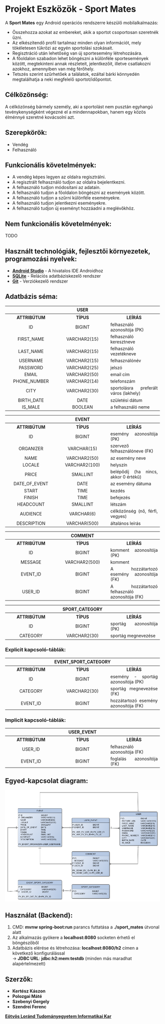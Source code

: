 [SQLite]: https://www.sqlite.org/index.html
[Git]: https://git-scm.com/
[Android Studio]: https://developer.android.com/studio/index.html
[Eötvös Loránd Tudományegyetem Informatikai Kar]: http://inf.elte.hu

[ER]: ./diagrams/img/Entity_Relationship_diagram.png "Egyed-kapcsolat diagram"

# Projekt Eszközök - Sport Mates

A **Sport Mates** egy Android operációs rendszerre készülő mobilalkalmazás:
+ Összehozza azokat az embereket, akik a sportot csoportosan szeretnék űzni.
+ Az elkészítendő profil tartalmaz minden olyan információt, mely tökéletesen tükrözi az egyén sportolási szokásait.
+ Regisztráció után lehetőség van új sportesemény létrehozására.
+ A főoldalon szabadon lehet böngészni a különféle sportesemények között, megtekinteni annak részleteit, jelentkezőit, illetve csatlakozni azokhoz, amennyiben van még férőhely.
+ Tetszés szerint szűrhetőek a találatok, ezáltal bárki könnyedén megtalálhatja a neki megfelelő sportot/időpontot.

## Célközönség:

A célközönség bármely személy, aki a sportolást nem pusztán egyhangú tevénykenységként végezné el a mindennapokban, hanem egy közös élménnyé szeretné kovácsolni azt.

## Szerepkörök:

+ Vendég
+ Felhasználó

## Funkcionális követelmények:

+ A vendég képes legyen az oldalra regisztrálni.
+ A regisztrált felhasználó tudjon az oldalra bejelentkezni.
+ A felhasználó tudjon módosítani az adatain.
+ A felhasználó tudjon a főoldalon böngészni az események között.
+ A felhasználó tudjon a szűrni különféle eseményekre.
+ A felhasználó tudjon jelentkezni eseményekre.
+ A felhasználó tudjon új eseményt hozzáadni a meglévőkhöz.

## Nem funkcionális követelmények:

TODO

## Használt technológiák, fejlesztői környezetek, programozási nyelvek:

+ **[Android Studio]** - A hivatalos IDE Androidhoz
+ **[SQLite]** - Relációs adatbáziskezelő rendszer
+ **[Git]** - Verziókezelő rendszer

## Adatbázis séma:

<table align="center" width="100%">
    <th colspan="3" width="100%">USER</th>
    <tr align="center" width="100%">
        <th width="33%">ATTRIBÚTUM</th>
        <th width="33%">TÍPUS</th>
        <th width="33%">LEÍRÁS</th>
    </tr>
    <tr align="center" width="100%">
        <td align="center" width="33%">ID</td>
        <td align="center" width="33%">BIGINT</td>
        <td align="justify" width="33%">felhasználó azonosítója (PK)</td>
    </tr>
    <tr align="center" width="100%">
        <td align="center" width="33%">FIRST_NAME</td>
        <td align="center" width="33%">VARCHAR2(15)</td>
        <td align="justify" width="33%">felhasználó keresztneve</td>
    </tr>
    <tr align="center" width="100%">
        <td align="center" width="33%">LAST_NAME</td>
        <td align="center" width="33%">VARCHAR2(15)</td>
        <td align="justify" width="33%">felhasználó vezetékneve</td>
    </tr>
    <tr align="center" width="100%">
        <td align="center" width="33%">USERNAME</td>
        <td align="center" width="33%">VARCHAR2(15)</td>
        <td align="justify" width="33%">felhasználónév</td>
    </tr>
    <tr align="center" width="100%">
        <td align="center" width="33%">PASSWORD</td>
        <td align="center" width="33%">VARCHAR2(25)</td>
        <td align="justify" width="33%">jelszó</td>
    </tr>
    <tr align="center" width="100%">
        <td align="center" width="33%">EMAIL</td>
        <td align="center" width="33%">VARCHAR2(50)</td>
        <td align="justify" width="33%">email cím</td>
    </tr>
    <tr align="center" width="100%">
        <td align="center" width="33%">PHONE_NUMBER</td>
        <td align="center" width="33%">VARCHAR2(14)</td>
        <td align="justify" width="33%">telefonszám</td>
    </tr>
    <tr align="center" width="100%">
        <td align="center" width="33%">CITY</td>
        <td align="center" width="33%">VARCHAR2(30)</td>
        <td align="justify" width="33%">sportolásra preferált város (lakhely)</td>
    </tr>
    <tr align="center" width="100%">
        <td align="center" width="33%">BIRTH_DATE</td>
        <td align="center" width="33%">DATE</td>
        <td align="justify" width="33%">születési dátum</td>
    </tr>
    <tr align="center" width="100%">
        <td align="center" width="33%">IS_MALE</td>
        <td align="center" width="33%">BOOLEAN</td>
        <td align="justify" width="33%">a felhasználó neme</td>
    </tr>
</table>

<table align="center" width="100%">
    <th colspan="3" width="100%">EVENT</th>
    <tr align="center" width="100%">
        <th width="33%">ATTRIBÚTUM</th>
        <th width="33%">TÍPUS</th>
        <th width="33%">LEÍRÁS</th>
    </tr>
    <tr align="center" width="100%">
        <td align="center" width="33%">ID</td>
        <td align="center" width="33%">BIGINT</td>
        <td align="justify" width="33%">esemény azonosítója (PK)</td>
    </tr>
    <tr align="center" width="100%">
        <td align="center" width="33%">ORGANIZER</td>
        <td align="center" width="33%">VARCHAR(15)</td>
        <td align="justify" width="33%">szervező felhasználóneve (FK)</td>
    </tr>
    <tr align="center" width="100%">
        <td align="center" width="33%">NAME</td>
        <td align="center" width="33%">VARCHAR2(50)</td>
        <td align="justify" width="33%">az esemény neve</td>
    </tr>
    <tr align="center" width="100%">
        <td align="center" width="33%">LOCALE</td>
        <td align="center" width="33%">VARCHAR2(100)</td>
        <td align="justify" width="33%">helyszín</td>
    </tr>
    <tr align="center" width="100%">
        <td align="center" width="33%">PRICE</td>
        <td align="center" width="33%">SMALLINT</td>
        <td align="justify" width="33%">belépődíj (ha nincs, akkor 0 értékű)</td>
    </tr>
    <tr align="center" width="100%">
        <td align="center" width="33%">DATE_OF_EVENT</td>
        <td align="center" width="33%">DATE</td>
        <td align="justify" width="33%">az esemény dátuma</td>
    </tr>
    <tr align="center" width="100%">
        <td align="center" width="33%">START</td>
        <td align="center" width="33%">TIME</td>
        <td align="justify" width="33%">kezdés</td>
    </tr>
    <tr align="center" width="100%">
        <td align="center" width="33%">FINISH</td>
        <td align="center" width="33%">TIME</td>
        <td align="justify" width="33%">befejezés</td>
    </tr>
    <tr align="center" width="100%">
        <td align="center" width="33%">HEADCOUNT</td>
        <td align="center" width="33%">SMALLINT</td>
        <td align="justify" width="33%">létszám</td>
    </tr>
    <tr align="center" width="100%">
        <td align="center" width="33%">AUDIENCE</td>
        <td align="center" width="33%">VARCHAR(6)</td>
        <td align="justify" width="33%">célközönség (nő, férfi, vegyes)</td>
    </tr>
    <tr align="center" width="100%">
        <td align="center" width="33%">DESCRIPTION</td>
        <td align="center" width="33%">VARCHAR(500)</td>
        <td align="justify" width="33%">általános leírás</td>
    </tr>
</table>

<table align="center" width="100%">
    <th colspan="3" width="100%">COMMENT</th>
    <tr align="center" width="100%">
        <th width="33%">ATTRIBÚTUM</th>
        <th width="33%">TÍPUS</th>
        <th width="33%">LEÍRÁS</th>
    </tr>
    <tr align="center" width="100%">
        <td align="center" width="33%">ID</td>
        <td align="center" width="33%">BIGINT</td>
        <td align="justify" width="33%">komment azonosítója (PK)</td>
    </tr>
    <tr align="center" width="100%">
        <td align="center" width="33%">MESSAGE</td>
        <td align="center" width="33%">VARCHAR2(500)</td>
        <td align="justify" width="33%">komment</td>
    </tr>
    <tr align="center" width="100%">
        <td align="center" width="33%">EVENT_ID</td>
        <td align="center" width="33%">BIGINT</td>
        <td align="justify" width="33%">A hozzátartozó esemény azonosítója (FK)</td>
    </tr>
    <tr align="center" width="100%">
        <td align="center" width="33%">USER_ID</td>
        <td align="center" width="33%">BIGINT</td>
        <td align="justify" width="33%">A hozzátartozó felhasználó azonosítója (FK)</td>
    </tr>
</table>

<table align="center" width="100%">
    <th colspan="3" width="100%">SPORT_CATEGORY</th>
    <tr align="center" width="100%">
        <th width="33%">ATTRIBÚTUM</th>
        <th width="33%">TÍPUS</th>
        <th width="33%">LEÍRÁS</th>
    </tr>
    <tr align="center" width="100%">
        <td align="center" width="33%">ID</td>
        <td align="center" width="33%">BIGINT</td>
        <td align="justify" width="33%">sportág azonosítója (PK)</td>
    </tr>
    <tr align="center" width="100%">
        <td align="center" width="33%">CATEGORY</td>
        <td align="center" width="33%">VARCHAR2(30)</td>
        <td align="justify" width="33%">sportág megnevezése</td>
    </tr>
</table>

### Explicit kapcsoló-táblák:

<table align="center" width="100%">
    <th colspan="3" width="100%">EVENT_SPORT_CATEGORY</th>
    <tr align="center" width="100%">
        <th width="33%">ATTRIBÚTUM</th>
        <th width="33%">TÍPUS</th>
        <th width="33%">LEÍRÁS</th>
    </tr>
    <tr align="center" width="100%">
        <td align="center" width="33%">ID</td>
        <td align="center" width="33%">BIGINT</td>
        <td align="justify" width="33%">esemény - sportág azonosítója (PK)</td>
    </tr>
    <tr align="center" width="100%">
        <td align="center" width="33%">CATEGORY</td>
        <td align="center" width="33%">VARCHAR2(30)</td>
        <td align="justify" width="33%">sportág megnevezése (FK)</td>
    </tr>
    <tr align="center" width="100%">
        <td align="center" width="33%">EVENT_ID</td>
        <td align="center" width="33%">BIGINT</td>
        <td align="justify" width="33%">hozzátartozó esemény azonosítója (FK)</td>
    </tr>
</table>

### Implicit kapcsoló-táblák:

<table align="center" width="100%">
    <th colspan="3" width="100%">USER_EVENT</th>
    <tr align="center" width="100%">
        <th width="33%">ATTRIBÚTUM</th>
        <th width="33%">TÍPUS</th>
        <th width="33%">LEÍRÁS</th>
    </tr>
    <tr align="center" width="100%">
        <td align="center" width="33%">USER_ID</td>
        <td align="center" width="33%">BIGINT</td>
        <td align="justify" width="33%">felhasználó azonosítója (FK)</td>
    </tr>
    <tr align="center" width="100%">
        <td align="center" width="33%">EVENT_ID</td>
        <td align="center" width="33%">BIGINT</td>
        <td align="justify" width="33%">foglalás azonosítója (FK)</td>
    </tr>
</table>

## Egyed-kapcsolat diagram:

![alt text][ER]

## Használat (Backend):

1. CMD: **mvnw spring-boot:run** parancs futtatása a **./sport_mates** útvonal alatt
2. Az alkalmazás gyökere a **localhost:8080** socketen érhető el böngészőből
3. Adatbázis elérése és létrehozása: **localhost:8080/h2** címen a következő konfigurálással <br />
-> **JDBC URL**: **jdbc:h2:mem:testdb** (minden más maradhat alapértelmezett)

## Szerzők:

+ **Kertész Kászon**
+ **Polozgai Máté**
+ **Szebenyi Gergely**
+ **Szendrei Ferenc**

**[Eötvös Loránd Tudományegyetem Informatikai Kar]**